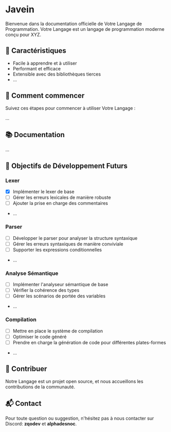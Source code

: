 # Javein

Bienvenue dans la documentation officielle de Votre Langage de Programmation. Votre Langage est un langage de programmation moderne conçu pour XYZ.

## 🌟 Caractéristiques

- Facile à apprendre et à utiliser
- Performant et efficace
- Extensible avec des bibliothèques tierces
- ...

## 🚀 Comment commencer

Suivez ces étapes pour commencer à utiliser Votre Langage :

...

## 📚 Documentation

...

## 🎯 Objectifs de Développement Futurs

### Lexer

- [X] Implémenter le lexer de base
- [ ] Gérer les erreurs lexicales de manière robuste
- [ ] Ajouter la prise en charge des commentaires
- ...

### Parser

- [ ] Développer le parser pour analyser la structure syntaxique
- [ ] Gérer les erreurs syntaxiques de manière conviviale
- [ ] Supporter les expressions conditionnelles
- ...

### Analyse Sémantique

- [ ] Implémenter l'analyseur sémantique de base
- [ ] Vérifier la cohérence des types
- [ ] Gérer les scénarios de portée des variables
- ...

### Compilation

- [ ] Mettre en place le système de compilation
- [ ] Optimiser le code généré
- [ ] Prendre en charge la génération de code pour différentes plates-formes
- ...

## 🤝 Contribuer

Notre Langage est un projet open source, et nous accueillons les contributions de la communauté.

## 📬 Contact

Pour toute question ou suggestion, n'hésitez pas à nous contacter sur Discord: **zqodev** et **alphadesnoc**.

